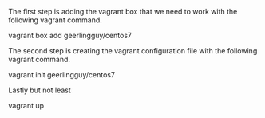The first step is adding the vagrant box that we need to work with the following vagrant command.

vagrant box add geerlingguy/centos7

The second step is creating the vagrant configuration file with the following vagrant command.

vagrant init geerlingguy/centos7

Lastly but not least 

vagrant up
